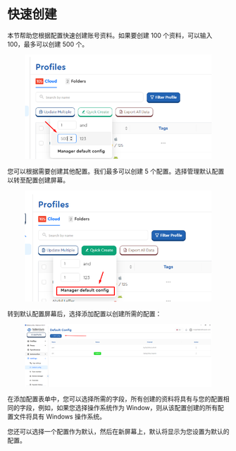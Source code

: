 # 快速创建

本节帮助您根据配置快速创建账号资料。如果要创建 100 个资料，可以输入 100，最多可以创建 500 个。

<figure><img src="../../.gitbook/assets/image (8) (1) (1) (1) (1) (1).png" alt=""><figcaption></figcaption></figure>

您可以根据需要创建其他配置。我们最多可以创建 5 个配置。选择管理默认配置以转至配置创建屏幕。&#x20;

<figure><img src="../../.gitbook/assets/image (9) (1) (1) (1) (1).png" alt=""><figcaption></figcaption></figure>

转到默认配置屏幕后，选择添加配置以创建所需的配置：&#x20;

<figure><img src="../../.gitbook/assets/image (10) (1) (1) (1) (1).png" alt=""><figcaption></figcaption></figure>

在添加配置表单中，您可以选择所需的字段，所有创建的资料将具有与您的配置相同的字段，例如，如果您选择操作系统作为 Window，则从该配置创建的所有配置文件将具有 Windows 操作系统。

您还可以选择一个配置作为默认，然后在新屏幕上，默认将显示为您设置为默认的配置。
